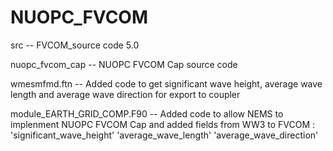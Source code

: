 # NUOPC_FVCOM

src -- FVCOM_source code 5.0

nuopc_fvcom_cap -- NUOPC FVCOM Cap source code

wmesmfmd.ftn -- Added code to get significant wave height, average wave length and
                average wave direction for export to coupler
		
module_EARTH_GRID_COMP.F90 -- Added code to allow NEMS to implenment NUOPC FVCOM Cap
                and added fields from WW3 to FVCOM :
                'significant_wave_height'
                'average_wave_length'
                'average_wave_direction'	
